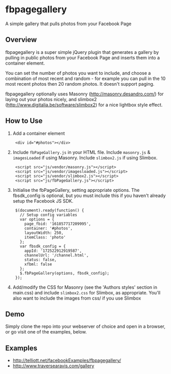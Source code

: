fbpagegallery
=============

A simple gallery that pulls photos from your Facebook Page

Overview
--------
fbpagegallery is a super simple jQuery plugin that generates a gallery by pulling in public photos from your Facebook Page and inserts them into a container element.

You can set the number of photos you want to include, and choose a combination of most recent and random - for example you can pull in the 10 most recent photos then 20 random photos. It doesn't support paging.

fbpagegallery optionally uses Masonry (http://masonry.desandro.com/) for laying out your photos nicely, and slimbox2 (http://www.digitalia.be/software/slimbox2) for a nice lightbox style effect.

How to Use
----------
1. Add a container element

        <div id="#photos"></div>

1. Include `fbPageGallery.js` in your HTML file. Include `masonry.js` & `imagesLoaded` if using Masonry. Include `slimbox2.js` if using Slimbox.
 
        <script src="js/vendor/masonry.js"></script>
        <script src="js/vendor/imagesloaded.js"></script>
        <script src="js/vendor/slimbox2.js"></script>
        <script src="js/fbPageGallery.js"></script>
  
1. Initialise the fbPageGallery, setting appropriate options. The fbsdk_config is optional, but you must include this if you haven't already setup the Facebook JS SDK.

        $(document).ready(function() {
          // Setup config variables
          var options = {
            page_fbid: '161857717209995',
            container: '#photos',
            layoutWidth: 250,
            itemClass: 'photo' 
          };
          var fbsdk_config = {
            appId: '172522912919587',
            channelUrl: '/channel.html',
            status: false,
            xfbml: false
          };
          $.fbPageGallery(options, fbsdk_config);  
        });

1. Add/modify the CSS for Masonry (see the 'Authors styles' section in main.css) and include `slimbox2.css` for Slimbox, as appropriate. You'll also want to include the images from css/ if you use Slimbox

Demo
----

Simply clone the repo into your webserver of choice and open in a browser, or go visit one of the examples, below.

Examples
-----
* http://telliott.net/facebookExamples/fbpagegallery/
* http://www.traversearavis.com/gallery